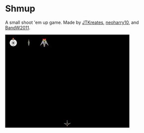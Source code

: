 # Shmup
A small shoot 'em up game. Made by [JTKreates](https://github.com/JTKreates), [neoharry10](https://github.com/neoharry10), and [BandW2011](https://github.com/BandW2011).

![Image of game](https://raw.githubusercontent.com/HiddenGrove/Shmup/master/res/img/release.png)
